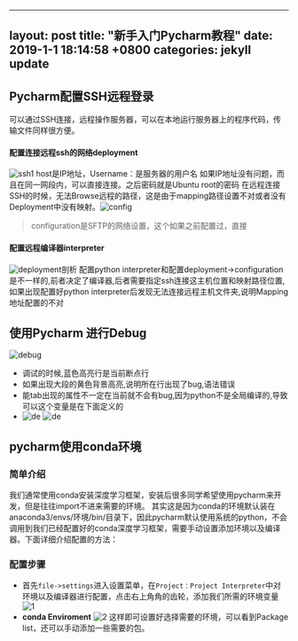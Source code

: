 
---
layout: post
title:  "新手入门Pycharm教程"
date:   2019-1-1 18:14:58 +0800
categories: jekyll update
---
## Pycharm配置SSH远程登录
可以通过SSH连接，远程操作服务器，可以在本地运行服务器上的程序代码，传输文件同样很方便。

#### 配置连接远程ssh的网络deployment
![ssh1](/img/pycharm_ssh1.png)
host是IP地址，Username：是服务器的用户名
如果IP地址没有问题，而且在同一网段内，可以直接连接。之后密码就是Ubuntu root的密码
在远程连接SSH的时候，无法Browse远程的路径，这是由于mapping路径设置不对或者没有Deployment中没有映射。![config](https://leanote.com/api/file/getImage?fileId=5bbb2403ab644134810046b4)
>configuration是SFTP的网络设置，这个如果之前配置过，直接
#### 配置远程编译器interpreter
![deployment](/img/pycharm_ssh2.png)剖析
配置python interpreter和配置deployment->configuration是不一样的,前者决定了编译器,后者需要指定ssh连接这主机位置和映射路径位置,如果出现配置好python interpreter后发现无法连接远程主机文件夹,说明Mapping地址配置的不对


## 使用Pycharm 进行Debug
![debug](/img/pycharm_debug1.png)
* 调试的时候,蓝色高亮行是当前断点行
* 如果出现大段的黄色背景高亮,说明所在行出现了bug,语法错误
* 能tab出现的属性不一定在当前就不会有bug,因为python不是全局编译的,导致可以这个变量是在下面定义的
* ![de](/img/pycharm_debug2.png)
![de](/img/pycharm_debug3.png)

## pycharm使用conda环境
### 简单介绍
我们通常使用conda安装深度学习框架，安装后很多同学希望使用pycharm来开发，但是往往import不进来需要的环境。
其实这是因为conda的环境默认装在anaconda3/envs/环境/bin/目录下，因此pycharm默认使用系统的python，不会调用到我们已经配置好的conda深度学习框架，需要手动设置添加环境以及编译器。下面详细介绍配置的方法：
### 配置步骤
* 首先`file->settings`进入设置菜单，在`Project：Project Interpreter`中对环境以及编译器进行配置，点击右上角角的齿轮，添加我们所需的环境变量
![1](/img/pycharm_conda1.png)
* **conda Enviroment**
![2](/img/pycharm_conda2.png)
这样即可设置好选择需要的环境，可以看到Package list，还可以手动添加一些需要的包。
